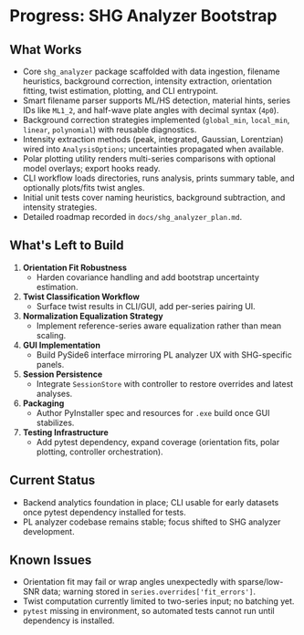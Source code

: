 # Progress: SHG Analyzer Bootstrap

## What Works
-   Core `shg_analyzer` package scaffolded with data ingestion, filename heuristics, background correction, intensity extraction, orientation fitting, twist estimation, plotting, and CLI entrypoint.
-   Smart filename parser supports ML/HS detection, material hints, series IDs like `ML1_2`, and half-wave plate angles with decimal syntax (`4p0`).
-   Background correction strategies implemented (`global_min`, `local_min`, `linear`, `polynomial`) with reusable diagnostics.
-   Intensity extraction methods (peak, integrated, Gaussian, Lorentzian) wired into `AnalysisOptions`; uncertainties propagated when available.
-   Polar plotting utility renders multi-series comparisons with optional model overlays; export hooks ready.
-   CLI workflow loads directories, runs analysis, prints summary table, and optionally plots/fits twist angles.
-   Initial unit tests cover naming heuristics, background subtraction, and intensity strategies.
-   Detailed roadmap recorded in `docs/shg_analyzer_plan.md`.

## What's Left to Build
1.  **Orientation Fit Robustness**
    *   Harden covariance handling and add bootstrap uncertainty estimation.
2.  **Twist Classification Workflow**
    *   Surface twist results in CLI/GUI, add per-series pairing UI.
3.  **Normalization Equalization Strategy**
    *   Implement reference-series aware equalization rather than mean scaling.
4.  **GUI Implementation**
    *   Build PySide6 interface mirroring PL analyzer UX with SHG-specific panels.
5.  **Session Persistence**
    *   Integrate `SessionStore` with controller to restore overrides and latest analyses.
6.  **Packaging**
    *   Author PyInstaller spec and resources for `.exe` build once GUI stabilizes.
7.  **Testing Infrastructure**
    *   Add pytest dependency, expand coverage (orientation fits, polar plotting, controller orchestration).

## Current Status
-   Backend analytics foundation in place; CLI usable for early datasets once pytest dependency installed for tests.
-   PL analyzer codebase remains stable; focus shifted to SHG analyzer development.

## Known Issues
-   Orientation fit may fail or wrap angles unexpectedly with sparse/low-SNR data; warning stored in `series.overrides['fit_errors']`.
-   Twist computation currently limited to two-series input; no batching yet.
-   `pytest` missing in environment, so automated tests cannot run until dependency is installed.
